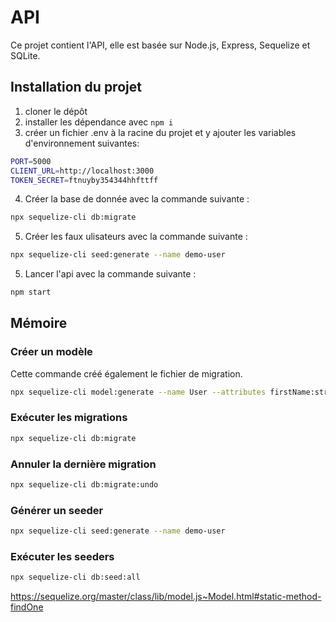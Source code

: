 # API

Ce projet contient l'API, elle est basée sur Node.js, Express, Sequelize et SQLite.

## Installation du projet

1. cloner le dépôt
2. installer les dépendance avec `npm i`
3. créer un fichier .env à la racine du projet et y ajouter les variables d'environnement suivantes:
```sh
PORT=5000
CLIENT_URL=http://localhost:3000
TOKEN_SECRET=ftnuyby354344hhfttff
```
4. Créer la base de donnée avec la commande suivante :
```sh
npx sequelize-cli db:migrate
```
5. Créer les faux ulisateurs avec la commande suivante :
```sh
npx sequelize-cli seed:generate --name demo-user
```
5. Lancer l'api avec la commande suivante :
```sh
npm start
```


## Mémoire

### Créer un modèle
Cette commande créé également le fichier de migration.

```sh
npx sequelize-cli model:generate --name User --attributes firstName:string,lastName:string,email:string
```

### Exécuter les migrations
```sh
npx sequelize-cli db:migrate
```

### Annuler la dernière migration
```sh
npx sequelize-cli db:migrate:undo
```

### Générer un seeder
```sh
npx sequelize-cli seed:generate --name demo-user
```

### Exécuter les seeders
```sh
npx sequelize-cli db:seed:all
```




https://sequelize.org/master/class/lib/model.js~Model.html#static-method-findOne